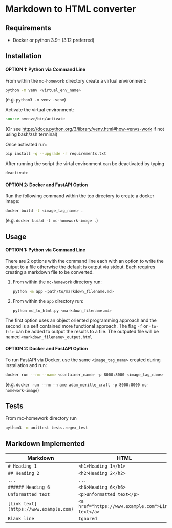 # Markdown to HTML converter

## Requirements
* Docker or python 3.9+ (3.12 preferred)

## Installation
#### OPTION 1: Python via Command Line
From within the `mc-homework` directory create a virtual environment:

```sh
python -m venv <virtual_env_name>
``` 
(e.g. `python3 -m venv .venv`)

Activate the virtual environment:

```sh
source <venv>/bin/activate
```

(Or see https://docs.python.org/3/library/venv.html#how-venvs-work if not using bash/zsh terminal)

Once activated run:

```sh
pip install -q --upgrade -r requirements.txt
```

After running the script the virtal environment can be deactivated by typing 

```sh
deactivate
```

#### OPTION 2: Docker and FastAPI Option
Run the following command within the top directory to create a docker image:

```sh
docker build -t <image_tag_name> .
``` 
(e.g. `docker build -t mc-homework-image .`)



## Usage
#### OPTION 1: Python via Command Line
There are 2 options with the command line each with an option to write the output to a file otherwise the default is output via stdout.
Each requires creating a markdown file to be converted.

1) From within the `mc-homework` directory run:
    ```sh
    python -m app <path/to/markdown_filename.md>
    ```
2) From within the `app` directory run:
    ```sh
    python md_to_html.py <markdown_filename.md>
    ```

The first option uses an object oriented programming approach and the second is a self contained more functional approach. The flag `-f` or `-to-file` can be added to output the results to a file. The outputed file will be named `<markdown_filename>_output.html`

#### OPTION 2: Docker and FastAPI Option
To run FastAPI via Docker, use the same `<image_tag_name>` created during installation and run:

```sh
docker run --rm --name <container_name> -p 8000:8000 <image_tag_name>
```
(e.g. `docker run --rm --name adam_merille_craft -p 8000:8000 mc-homework-image`)

## Tests
From mc-homework directory run 
```sh
python3 -m unittest tests.regex_test
``` 

## Markdown Implemented

| Markdown                               | HTML                                              |
| -------------------------------------- | ------------------------------------------------- |
| `# Heading 1`                          | `<h1>Heading 1</h1>`                              | 
| `## Heading 2`                         | `<h2>Heading 2</h2>`                              | 
| `...`                                  | `...`                                             | 
| `###### Heading 6`                     | `<h6>Heading 6</h6>`                              | 
| `Unformatted text`                     | `<p>Unformatted text</p>`                         | 
| `[Link text](https://www.example.com)` | `<a href="https://www.example.com">Link text</a>` | 
| `Blank line`                           | `Ignored`                                         | 